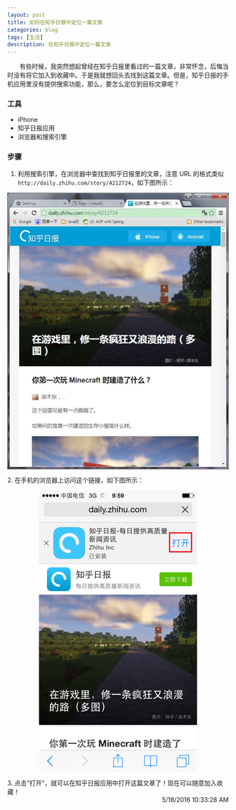 ```yaml
---
layout: post
title: 如何在知乎日报中定位一篇文章
categories: blog
tags: [生活]
description: 在知乎日报中定位一篇文章
---
```


　　有些时候，我突然想起曾经在知乎日报里看过的一篇文章，非常怀念，后悔当时没有将它加入到收藏中。于是我就想回头去找到这篇文章。但是，知乎日报的手机应用里没有提供搜索功能，那么，要怎么定位到目标文章呢？

### 工具

- iPhone
- 知乎日报应用
- 浏览器和搜索引擎

### 步骤

1. 利用搜索引擎，在浏览器中查找到知乎日报里的文章，注意 URL 的格式类似 `http://daily.zhihu.com/story/4212724`，如下图所示：
<center>
  <p><img src="/images/zhihu-find/ZhiHuDaily.JPG" align="center"></p>
</center>
2. 在手机的浏览器上访问这个链接，如下图所示：
<center>
  <p><img src="/images/zhihu-find/image_zhihu.png" align="center"></p>
</center>
3. 点击“打开”，就可以在知乎日报应用中打开这篇文章了！现在可以随意加入收藏！

<br>

<div align="right">5/18/2016 10:33:28 AM </div>